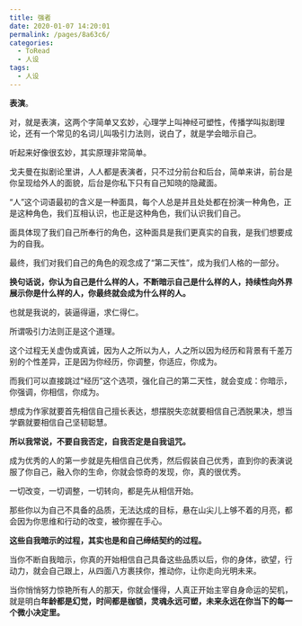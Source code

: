 ```yaml
---
title: 强者
date: 2020-01-07 14:20:01
permalink: /pages/8a63c6/
categories:
  - ToRead
  - 人设
tags:
  - 人设
---
```






**表演**。

 对，就是表演，这两个字简单又玄妙，心理学上叫神经可塑性，传播学叫拟剧理论，还有一个常见的名词儿叫吸引力法则，说白了，就是学会暗示自己。

 听起来好像很玄妙，其实原理非常简单。

戈夫曼在拟剧论里讲，人人都是表演者，只不过分前台和后台，简单来讲，前台是你呈现给外人的面貌，后台是你私下只有自己知晓的隐藏面。

“人”这个词语最初的含义是一种面具，每个人总是并且处处都在扮演一种角色，正是这种角色，我们互相认识，也正是这种角色，我们认识我们自己。

面具体现了我们自己所奉行的角色，这种面具是我们更真实的自我，是我们想要成为的自我。

最终，我们对我们自己的角色的观念成了“第二天性”，成为我们人格的一部分。

**换句话说，你认为自己是什么样的人，不断暗示自己是什么样的人，持续性向外界展示你是什么样的人，你最终就会成为什么样的人。**

也就是我说的，装逼得逼，求仁得仁。

所谓吸引力法则正是这个道理。

这个过程无关虚伪或真诚，因为人之所以为人，人之所以因为经历和背景有千差万别的个性差异，正是因为你经历，你调整，你适应，你成为。

而我们可以直接跳过“经历”这个选项，强化自己的第二天性，就会变成：你暗示，你强调，你相信，你成为。

想成为作家就要首先相信自己擅长表达，想摆脱失恋就要相信自己洒脱果决，想当学霸就要相信自己坚韧聪慧。

**所以我常说，不要自我否定，自我否定是自我诅咒。**

成为优秀的人的第一步就是先相信自己优秀，然后假装自己优秀，直到你的表演说服了你自己，融入你的生命，你就会惊奇的发现，你，真的很优秀。

一切改变，一切调整，一切转向，都是先从相信开始。

那些你以为自己不具备的品质，无法达成的目标，悬在山尖儿上够不着的月亮，都会因为你思维和行动的改变，被你握在手心。

**这些自我暗示的过程，其实也是和自己缔结契约的过程。**

当你不断自我暗示，你真的开始相信自己具备这些品质以后，你的身体，欲望，行动力，就会自己跟上，从四面八方裹挟你，推动你，让你走向光明未来。

当你悄悄努力惊艳所有人的那天，你就会懂得，人真正开始主宰自身命运的契机，就是明白**年龄都是幻觉，时间都是枷锁，灵魂永远可塑，未来永远在你当下的每一个微小决定里。**